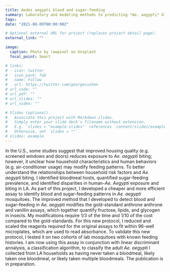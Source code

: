 ```yaml
---
title: Aedes aegypti blood and sugar-feeding
summary: Laboratory and modeling methods to predicting *Ae. aegypti* blood and sugar-feeding 
tags:
date: "2021-08-09T00:00:00Z"

# Optional external URL for project (replaces project detail page).
external_link: ""

image:
  caption: Photo by rawpixel on Unsplash
  focal_point: Smart

# links:
# - icon: twitter
#   icon_pack: fab
#   name: Follow
#   url: https://twitter.com/georgecushen
# url_code: ""
# url_pdf: ""
# url_slides: ""
# url_video: ""

# Slides (optional).
#   Associate this project with Markdown slides.
#   Simply enter your slide deck's filename without extension.
#   E.g. `slides = "example-slides"` references `content/slides/example-slides.md`.
#   Otherwise, set `slides = ""`.
# slides: example
---
```


In the U.S., some studies suggest that improved housing quality (e.g. screened windows and doors) reduces exposure to *Ae. aegypti* biting; however, it unclear how household characteristics and human behaviors (e.g. air-conditioner usage) may modify feeding patterns. To better understand the relationships between household risk factors and *Ae. aegypti* biting, I identified bloodmeal hosts, quantified sugar-feeding prevalence, and identified disparities in human-*Ae. Aegypti* exposure and biting in LA. As part of this project, I developed a cheaper and more efficient assay to identify blood and sugar-feeding patterns in *Ae. aegypti* mosquitoes. The improved method that I developed to detect blood and sugar-feeding in *Ae. aegypti* modifies the gold-standard anthrone anthrone and vanillin assays, which together quantify fructose, lipids, and glycogen in insects. My modifications require 1/3 of the time and 1/10 of the cost compared to the gold-standards. For this new protocol, I reduced and scaled the reagents required for the original assays to fit within 96-well microplates, which are used to read absorbance. To validate this new protocol, I tested it on two cohorts of lab mosquitoes with known feeding histories. I am now using this assay in conjunction with linear discriminant annalysis, a classification algorithm, to classify the adult *Ae. aegypti* I collected from LA households as having never taken a bloodmeal, likely taken one bloodmeal, or likely taken multiple bloodmeals. The publication is in preparation.

